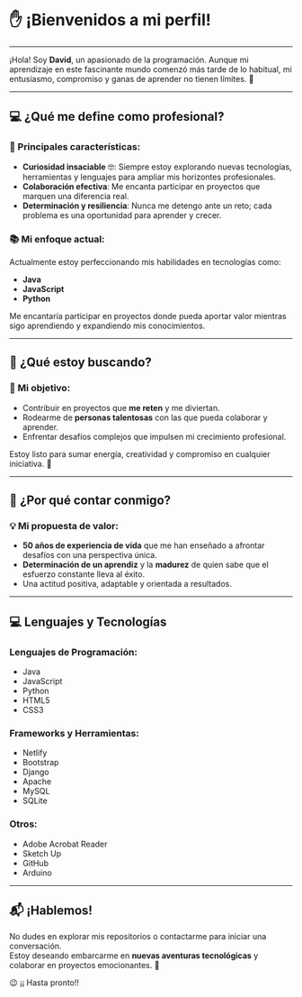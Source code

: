  # ✋ ¡Bienvenidos a mi perfil!

---

¡Hola! Soy **David**, un apasionado de la programación. Aunque mi aprendizaje en este fascinante mundo comenzó más tarde de lo habitual, mi entusiasmo, compromiso y ganas de aprender no tienen límites. 🚀

---

## 💻 ¿Qué me define como profesional?

### 🌟 Principales características:
- **Curiosidad insaciable** 🤓: Siempre estoy explorando nuevas tecnologías, herramientas y lenguajes para ampliar mis horizontes profesionales.  
- **Colaboración efectiva**: Me encanta participar en proyectos que marquen una diferencia real.  
- **Determinación y resiliencia**: Nunca me detengo ante un reto; cada problema es una oportunidad para aprender y crecer.  

### 📚 Mi enfoque actual:
Actualmente estoy perfeccionando mis habilidades en tecnologías como:
- **Java**
- **JavaScript**
- **Python**

Me encantaría participar en proyectos donde pueda aportar valor mientras sigo aprendiendo y expandiendo mis conocimientos.

---

## 🚀 ¿Qué estoy buscando?

### 🎯 Mi objetivo:
- Contribuir en proyectos que **me reten** y me diviertan.  
- Rodearme de **personas talentosas** con las que pueda colaborar y aprender.  
- Enfrentar desafíos complejos que impulsen mi crecimiento profesional.

Estoy listo para sumar energía, creatividad y compromiso en cualquier iniciativa. 💪

---

## 🌟 ¿Por qué contar conmigo?

### 💡 Mi propuesta de valor:
- **50 años de experiencia de vida** que me han enseñado a afrontar desafíos con una perspectiva única.  
- **Determinación de un aprendiz** y la **madurez** de quien sabe que el esfuerzo constante lleva al éxito.  
- Una actitud positiva, adaptable y orientada a resultados.

---

## 💻 Lenguajes y Tecnologías

### Lenguajes de Programación:
- Java
- JavaScript
- Python
- HTML5
- CSS3

### Frameworks y Herramientas:
- Netlify
- Bootstrap
- Django
- Apache
- MySQL
- SQLite

### Otros:
- Adobe Acrobat Reader
- Sketch Up
- GitHub
- Arduino

---

## 📬 ¡Hablemos!

No dudes en explorar mis repositorios o contactarme para iniciar una conversación.  
Estoy deseando embarcarme en **nuevas aventuras tecnológicas** y colaborar en proyectos emocionantes. 🚀


😉 ¡¡ Hasta pronto!!











